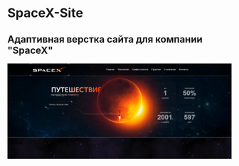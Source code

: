 # SpaceX-Site
## Адаптивная верстка сайта для компании "SpaceX"  
<img src="https://github.com/Sabwoofer220W/SpaceX-Site/blob/main/example/SpaceX1.png" width="1000">
